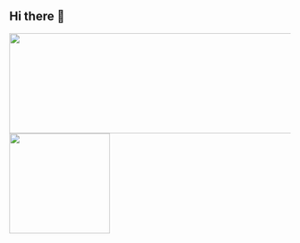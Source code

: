 ## Hi there 👋

<!--
**carlospepato/carlospepato** is a ✨ _special_ ✨ repository because its `README.md` (this file) appears on your GitHub profile.

Here are some ideas to get you started:

- 🔭 I’m currently working on ...
- 🌱 I’m currently learning ...
- 👯 I’m looking to collaborate on ...
- 🤔 I’m looking for help with ...
- 💬 Ask me about ...
- 📫 How to reach me: ...
- 😄 Pronouns: ...
- ⚡ Fun fact: ...
-->
<div>
<a href="https://github.com/carlospepato">
<img loading="lazy" height="180em" width="600em" src="https://github-readme-stats.vercel.app/api/top-langs/?username=carlospepato&layout=compact&langs_count=7&theme=dark"/>
<img loading="lazy" height="180em" src="https://github-readme-stats.vercel.app/api?username=carlospepato&show_icons=true&theme=dark&include_all_commits=true&count_private=true"/>
</div>
